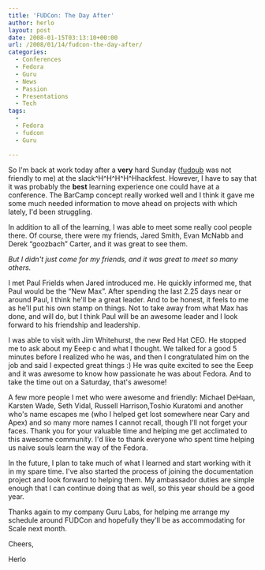 ```yaml
---
title: 'FUDCon: The Day After'
author: herlo
layout: post
date: 2008-01-15T03:13:10+00:00
url: /2008/01/14/fudcon-the-day-after/
categories:
  - Conferences
  - Fedora
  - Guru
  - News
  - Passion
  - Presentations
  - Tech
tags:
  - 
  - Fedora
  - fudcon
  - Guru

---
```

So I'm back at work today after a **very** hard Sunday (<a href="http://www.flickr.com/groups/fudcon" target="_blank">fudpub</a> was not friendly to me) at the slack^H^H^H^H^Hhackfest. However, I have to say that it was probably the **best** learning experience one could have at a conference. The BarCamp concept really worked well and I think it gave me some much needed information to move ahead on projects with which lately, I'd been struggling.

In addition to all of the learning, I was able to meet some really cool people there. Of course, there were my friends, Jared Smith, Evan McNabb and Derek &#8220;goozbach&#8221; Carter, and it was great to see them.

_But I didn't just come for my friends, and it was great to meet so many others._ 

I met Paul Frields when Jared introduced me. He quickly informed me, that Paul would be the &#8220;New Max&#8221;. After spending the last 2.25 days near or around Paul, I think he'll be a great leader. And to be honest, it feels to me as he'll put his own stamp on things. Not to take away from what Max has done, and will do, but I think Paul will be an awesome leader and I look forward to his friendship and leadership.

I was able to visit with Jim Whitehurst, the new Red Hat CEO. He stopped me to ask about my Eeep c and what I thought. We talked for a good 5 minutes before I realized who he was, and then I congratulated him on the job and said I expected great things :) He was quite excited to see the Eeep and it was awesome to know how passionate he was about Fedora. And to take the time out on a Saturday, that's awesome!

A few more people I met who were awesome and friendly: Michael DeHaan, Karsten Wade, Seth Vidal, Russell Harrison,Toshio Kuratomi and another who's name escapes me (who I helped get lost somewhere near Cary and Apex) and so many more names I cannot recall, though I'll not forget your faces. Thank you for your valuable time and helping me get acclimated to this awesome community. I'd like to thank everyone who spent time helping us naive souls learn the way of the Fedora.

In the future, I plan to take much of what I learned and start working with it in my spare time. I've also started the process of joining the documentation project and look forward to helping them. My ambassador duties are simple enough that I can continue doing that as well, so this year should be a good year.

Thanks again to my company Guru Labs, for helping me arrange my schedule around FUDCon and hopefully they'll be as accommodating for Scale next month.

Cheers,

Herlo
